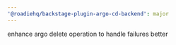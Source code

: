 ```yaml
---
'@roadiehq/backstage-plugin-argo-cd-backend': major
---
```


enhance argo delete operation to handle failures better
